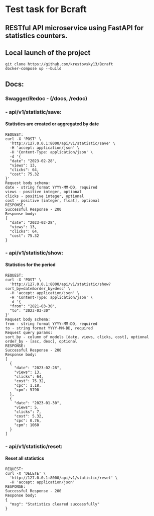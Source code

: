 # Test task for Bcraft
## RESTful API microservice using FastAPI for statistics counters.
## Local launch of the project
```
git clone https://github.com/krestovsky13/Bcraft
docker-compose up --build
```
## Docs:
### Swagger/Redoc - (/docs, /redoc)
### - api/v1/statistic/save:
#### Statistics are created or aggregated by date
```
REQUEST:
curl -X 'POST' \
  'http://127.0.0.1:8000/api/v1/statistic/save' \
  -H 'accept: application/json' \
  -H 'Content-Type: application/json' \
  -d '{
  "date": "2023-02-28",
  "views": 13,
  "clicks": 64,
  "cost": 75.32
}'
Request body schema:
date - string format YYYY-MM-DD, required
views - positive integer, optional
clicks - positive integer, optional
cost - positive [integer, float], optional
RESPONSE:
Successful Response - 200
Response body:
{
  "date": "2023-02-28",
  "views": 13,
  "clicks": 64,
  "cost": 75.32
}
```
### - api/v1/statistic/show:
#### Statistics for the period
```
REQUEST:
curl -X 'POST' \
  'http://127.0.0.1:8000/api/v1/statistic/show?sort_by=date&order_by=desc' \
  -H 'accept: application/json' \
  -H 'Content-Type: application/json' \
  -d '{
  "from": "2021-03-30",
  "to": "2023-03-30"
}'
Request body schema:
from - string format YYYY-MM-DD, required
to - string format YYYY-MM-DD, required
Request query params:
sort_by - column of models [date, views, clicks, cost], optional
order_by - [asc, desc], optional
RESPONSE:
Successful Response - 200
Response body:
[
  {
    "date": "2023-02-28",
    "views": 13,
    "clicks": 64,
    "cost": 75.32,
    "cpc": 1.18,
    "cpm": 5790
  },
  {
    "date": "2023-01-30",
    "views": 5,
    "clicks": 7,
    "cost": 5.32,
    "cpc": 0.76,
    "cpm": 1060
  }
]
```
### - api/v1/statistic/reset:
#### Reset all statistics
```
REQUEST:
curl -X 'DELETE' \
  'http://127.0.0.1:8000/api/v1/statistic/reset' \
  -H 'accept: application/json'
RESPONSE:
Successful Response - 200
Response body:
{
  "msg": "Statistics cleared successfully"
}
```
